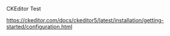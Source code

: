 CKEditor Test

https://ckeditor.com/docs/ckeditor5/latest/installation/getting-started/configuration.html
